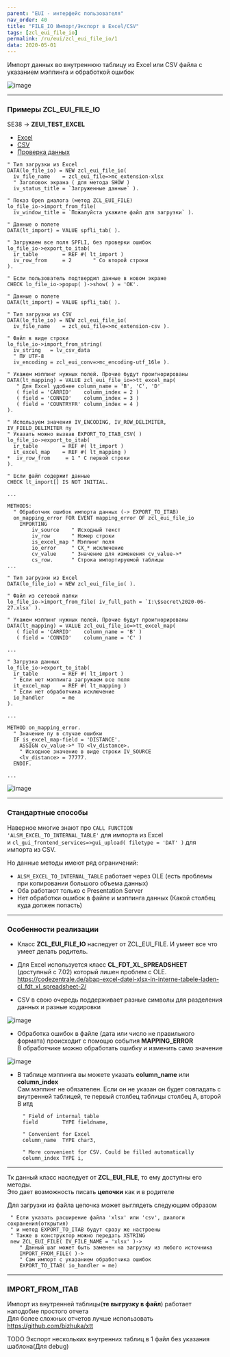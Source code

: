 ```yaml
---
parent: "EUI - интерфейс пользователя"
nav_order: 40
title: "FILE_IO Импорт/Экспорт в Excel/CSV"
tags: [zcl_eui_file_io]
permalink: /ru/eui/zcl_eui_file_io/1
data: 2020-05-01
---
```


Импорт данных во внутреннюю таблицу из Excel или CSV файла с указанием мэппинга и обработкой ошибок

![image](https://user-images.githubusercontent.com/36256417/80778543-34703680-8b82-11ea-9f7a-21a4b7cd6acd.png)


***

### Примеры ZCL_EUI_FILE_IO
SE38 -> **ZEUI_TEST_EXCEL**

<div class="tab-header">
<ul class="nav nav-tabs">
  <li class="active">
    <a data-toggle="tab" href="#excel">Excel</a>
  </li>
  <li>
    <a data-toggle="tab" href="#csv">CSV</a>
  </li>
  <li>
    <a data-toggle="tab" href="#checks">Проверка данных</a>
  </li>
</ul>
</div>


<div class="tab-content">
  <div class="tab-pane active" id="excel">
<div class="container-fluid" markdown="1">   

``` abap
" Тип загрузки из Excel
DATA(lo_file_io) = NEW zcl_eui_file_io(
  iv_file_name    = zcl_eui_file=>mc_extension-xlsx
  " Заголовок экрана ( для метода SHOW )
  iv_status_title = `Загруженные данные` ).

" Показ Open диалога (метод ZCL_EUI_FILE)
lo_file_io->import_from_file(
  iv_window_title = `Пожалуйста укажите файл для загрузки` ).
 
" Данные о полете
DATA(lt_import) = VALUE spfli_tab( ). 
 
" Загружаем все поля SPFLI, без проверки ошибок
lo_file_io->export_to_itab(
  ir_table        = REF #( lt_import )
  iv_row_from     = 2       " Со второй строки
).

" Если пользователь подтвердил данные в новом экране
CHECK lo_file_io->popup( )->show( ) = 'OK'.
```

</div> <!-- This close tag must be left aligned. -->
  </div>
  <div class="tab-pane" id="csv">
<div class="container-fluid" markdown="1">

``` abap
" Данные о полете
DATA(lt_import) = VALUE spfli_tab( ).

" Тип загрузки из CSV
DATA(lo_file_io) = NEW zcl_eui_file_io(
  iv_file_name    = zcl_eui_file=>mc_extension-csv ).

" Файл в виде строки
lo_file_io->import_from_string(
  iv_string   = lv_csv_data
  " ПУ UTF-8
  iv_encoding = zcl_eui_conv=>mc_encoding-utf_16le ).

" Укажем мэппинг нужных полей. Прочие будут проигнорированы
DATA(lt_mapping) = VALUE zcl_eui_file_io=>tt_excel_map(
   " Для Excel удобнее column_name = 'B', 'C', 'D'
   ( field = 'CARRID'    column_index = 2 )
   ( field = 'CONNID'    column_index = 3 )
   ( field = 'COUNTRYFR' column_index = 4 )
).

" Используем значения IV_ENCODING, IV_ROW_DELIMITER, IV_FIELD_DELIMITER пу
" Указать можно вызвав EXPORT_TO_ITAB_CSV( )
lo_file_io->export_to_itab(
  ir_table        = REF #( lt_import )
  it_excel_map    = REF #( lt_mapping )
*  iv_row_from     = 1 " С первой строки
).

" Если файл содержит данные
CHECK lt_import[] IS NOT INITIAL.
```

</div> <!-- This close tag must be left aligned. -->
  </div>
  <div class="tab-pane" id="checks">
<div class="container-fluid" markdown="1">

``` abap
...

METHODS:
  " Обработчик ошибок импорта данных (-> EXPORT_TO_ITAB)
  on_mapping_error FOR EVENT mapping_error OF zcl_eui_file_io
    IMPORTING
        iv_source    " Исходный текст
        iv_row       " Номер строки
        is_excel_map " Мэппинг поля
        io_error     " CX_* исключение
        cv_value     " Значение для изменения cv_value->*
        cs_row.      " Строка импортируемой таблицы
...

" Тип загрузки из Excel
DATA(lo_file_io) = NEW zcl_eui_file_io( ).

" Файл из сетевой папки
lo_file_io->import_from_file( iv_full_path = `I:\$secret\2020-06-27.xlsx` ).

" Укажем мэппинг нужных полей. Прочие будут проигнорированы
DATA(lt_mapping) = VALUE zcl_eui_file_io=>tt_excel_map(
   ( field = 'CARRID'    column_name = 'B' )
   ( field = 'CONNID'    column_name = 'C' )

...

" Загрузка данных
lo_file_io->export_to_itab(
  ir_table        = REF #( lt_import )
  " Если нет мэппинга загружаем все поля
  it_excel_map    = REF #( lt_mapping )
  " Если нет обработчика исключение
  io_handler      = me
).

...

METHOD on_mapping_error.
  " Значение пу в случае ошибки
  IF is_excel_map-field = 'DISTANCE'.
    ASSIGN cv_value->* TO <lv_distance>.
    " Исходное значение в виде строки IV_SOURCE
    <lv_distance> = 77777.
  ENDIF.
  
...
```

![image](https://user-images.githubusercontent.com/36256417/85916406-57f9e980-b872-11ea-8a77-252dedc443ea.png)

</div> <!-- This close tag must be left aligned. -->
  </div>
</div>

---

### Стандартные способы

Наверное многие знают про `CALL FUNCTION 'ALSM_EXCEL_TO_INTERNAL_TABLE'` для импорта из Excel<br/>
и `cl_gui_frontend_services=>gui_upload( filetype = 'DAT' )` для импорта из CSV.

Но данные методы имеют ряд ограничений:
* `ALSM_EXCEL_TO_INTERNAL_TABLE` работает через OLE (есть проблемы при копировании большого объема данных)
* Оба работают только с Presentation Server
* Нет обработки ошибок в файле и мэппинга данных (Какой столбец куда должен попасть) 

---

### Особенности реализации 

* Класс **ZCL_EUI_FILE_IO** наследует от ZCL_EUI_FILE. И умеет все что умеет делать родитель.

* Для Excel используется класс **CL_FDT_XL_SPREADSHEET** (доступный с 7.02) который лишен проблем с OLE.
https://codezentrale.de/abap-excel-datei-xlsx-in-interne-tabele-laden-cl_fdt_xl_spreadsheet-2/

* CSV в свою очередь поддерживает разные символы для разделения данных и разные кодировки

![image](https://user-images.githubusercontent.com/36256417/80709060-195fe100-8b06-11ea-8405-aa0a83c93a94.png)

* Обработка ошибок в файле (дата или число не правильного формата) происходит с помощю события **MAPPING_ERROR**<br/>
В обработчике можно обработать ошибку и изменить само значение

![image](https://user-images.githubusercontent.com/36256417/80709353-9723ec80-8b06-11ea-9b20-ff9fce0fe3a7.png)

* В таблице мэппинга вы можете указать **column_name** или **column_index**<br/>
Сам мэппинг не обязателен. Если он не указан он будет совпадать с внутренней таблицей, те первый столбец таблицы столбец A, второй B итд 

```abap
     " Field of internal table
     field        TYPE fieldname,

     " Convenient for Excel
     column_name  TYPE char3,

     " More convenient for CSV. Could be filled automatically
     column_index TYPE i,
```

---

Тк данный класс наследует от **ZCL_EUI_FILE**, то ему доступны его методы.<br/>
Это дает возможность писать **цепочки** как и в родителе  

Для загрузки из файла цепочка может выглядеть следующим образом 
```abap
 " Если указать расширение файла 'xlsx' или 'csv', диалоги сохранения(открытия)
 " и метод EXPORT_TO_ITAB будут сразу же настроены
 " Также в конструктор можно передать XSTRING
 new ZCL_EUI_FILE( IV_FILE_NAME = 'xlsx' )->
    " Данный шаг может быть заменен на загрузку из любого источника
    IMPORT_FROM_FILE( )->
    " Сам импорт с указанием обработчика ошибок
    EXPORT_TO_ITAB( io_handler = me)
```

---

### IMPORT_FROM_ITAB
Импорт из внутренней таблицы(**те выгрузку в файл**) работает наподобие простого отчета<br/>
Для более сложных отчетов лучше использовать https://github.com/bizhuka/xtt

TODO Экспорт нескольких внутренних таблиц в 1 файл без указания шаблона(Для debug)